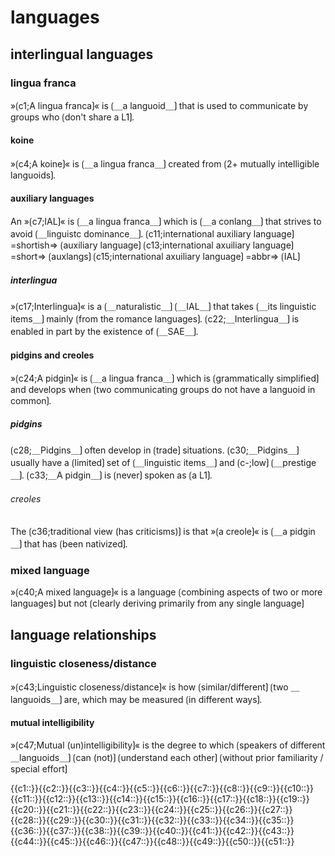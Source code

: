 # languages

## interlingual languages

### lingua franca

»⟮c1;A lingua franca⟯« is ⟮＿a languoid＿⟯ that is used to communicate by groups who ⟮don't share a L1⟯.

#### koine

»⟮c4;A koine⟯« is ⟮＿a lingua franca＿⟯ created from ⟮2+ mutually intelligible languoids⟯.

#### auxiliary languages

An »⟮c7;IAL⟯« is ⟮＿a lingua franca＿⟯ which is ⟮＿a conlang＿⟯ that strives to avoid ⟮＿linguistc dominance＿⟯.
⟮c11;international auxiliary language⟯ =shortish=&gt; ⟮auxiliary language⟯
⟮c13;international axuiliary language⟯ =short=&gt; ⟮auxlangs⟯
⟮c15;international axuiliary language⟯ =abbr=&gt; ⟮IAL⟯

##### interlingua

»⟮c17;Interlingua⟯« is a ⟮＿naturalistic＿⟯ ⟮＿IAL＿⟯ that takes ⟮＿its linguistic items＿⟯ mainly ⟮from the romance languages⟯.
⟮c22;＿Interlingua＿⟯ is enabled in part by the existence of ⟮＿SAE＿⟯.

#### pidgins and creoles

»⟮c24;A pidgin⟯« is ⟮＿a lingua franca＿⟯ which is ⟮grammatically simplified⟯ and develops when ⟮two communicating groups do not have a languoid in common⟯.

##### pidgins

⟮c28;＿Pidgins＿⟯ often develop in ⟮trade⟯ situations.
⟮c30;＿Pidgins＿⟯ usually have a ⟮limited⟯ set of ⟮＿linguistic items＿⟯ and ⟮c-;low⟯ ⟮＿prestige＿⟯.
⟮c33;＿A pidgin＿⟯ is ⟮never⟯ spoken as ⟮a L1⟯. 

###### creoles

The ⟮c36;traditional view (has criticisms)⟯ is that »⟮a creole⟯« is ⟮＿a pidgin＿⟯ that has ⟮been nativized⟯.

### mixed language

»⟮c40;A mixed language⟯« is a language ⟮combining aspects of two or more languages⟯ but not ⟮clearly deriving primarily from any single language⟯

## language relationships

### linguistic closeness/distance

»⟮c43;Linguistic closeness/distance⟯« is how ⟮similar/different⟯ ⟮two ＿languoids＿⟯ are, which may be measured ⟮in different ways⟯.

#### mutual intelligibility

»⟮c47;Mutual (un)intelligibility⟯« is the degree to which ⟮speakers of different ＿languoids＿⟯ ⟮can (not)⟯ ⟮understand each other⟯ ⟮without prior familiarity / special effort⟯

<span class='cloze-dump'>{{c1::}}{{c2::}}{{c3::}}{{c4::}}{{c5::}}{{c6::}}{{c7::}}{{c8::}}{{c9::}}{{c10::}}{{c11::}}{{c12::}}{{c13::}}{{c14::}}{{c15::}}{{c16::}}{{c17::}}{{c18::}}{{c19::}}{{c20::}}{{c21::}}{{c22::}}{{c23::}}{{c24::}}{{c25::}}{{c26::}}{{c27::}}{{c28::}}{{c29::}}{{c30::}}{{c31::}}{{c32::}}{{c33::}}{{c34::}}{{c35::}}{{c36::}}{{c37::}}{{c38::}}{{c39::}}{{c40::}}{{c41::}}{{c42::}}{{c43::}}{{c44::}}{{c45::}}{{c46::}}{{c47::}}{{c48::}}{{c49::}}{{c50::}}{{c51::}}</span>
